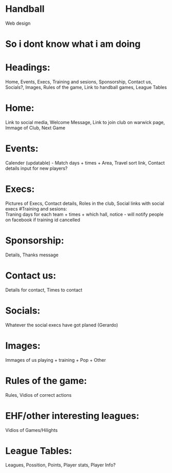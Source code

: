  # Handball  
 Web design  
# So i dont know what i am doing  

# Headings:  
Home, Events, Execs, Training and sesions, Sponsorship, Contact us, Socials?, Images, Rules of the game, Link to handball games, League Tables  
# Home:  
Link to social media, Welcome Message, Link to join club on warwick page, Immage of Club, Next Game  
# Events:  
Calender (updatable) - Match days + times + Area, Travel sort link, Contact details input for new players?  
# Execs:  
Pictures of Execs, Contact details, Roles in the club, Social links with social execs
#Training and sesions:  
Traning days for each team + times + which hall, notice - will notify people on facebook if training id cancelled  
# Sponsorship:  
Details, Thanks message  
# Contact us:  
Details for contact, Times to contact  
# Socials:  
Whatever the social execs have got planed (Gerardo)  
# Images:  
Immages of us playing + training + Pop + Other  
# Rules of the game:  
Rules, Vidios of correct actions  
# EHF/other interesting leagues:  
Vidios of Games/Hilights  
# League Tables:  
Leagues, Possition, Points, Player stats, Player Info?  
